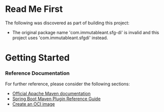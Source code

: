 # Read Me First
The following was discovered as part of building this project:

* The original package name 'com.immutableant.sfg-di' is invalid and this project uses 'com.immutableant.sfgdi' instead.

# Getting Started

### Reference Documentation
For further reference, please consider the following sections:

* [Official Apache Maven documentation](https://maven.apache.org/guides/index.html)
* [Spring Boot Maven Plugin Reference Guide](https://docs.spring.io/spring-boot/docs/2.7.4/maven-plugin/reference/html/)
* [Create an OCI image](https://docs.spring.io/spring-boot/docs/2.7.4/maven-plugin/reference/html/#build-image)

